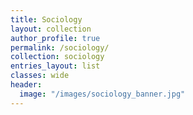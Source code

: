 ```yaml
---
title: Sociology
layout: collection
author_profile: true
permalink: /sociology/
collection: sociology
entries_layout: list
classes: wide
header:
  image: "/images/sociology_banner.jpg"
---
```

